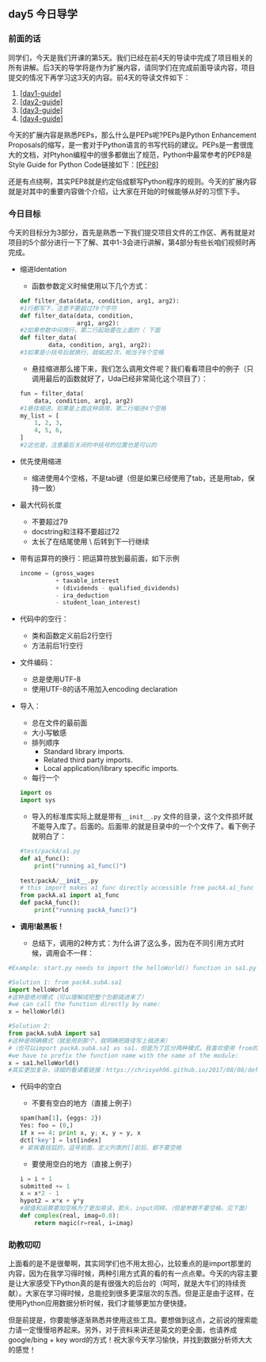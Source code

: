 ## day5 今日导学

### 前面的话

同学们，今天是我们开课的第5天。我们已经在前4天的导读中完成了项目相关的所有讲解。后3天的导学将是作为扩展内容，请同学们在完成前面导读内容，项目提交的情况下再学习这3天的内容。前4天的导读文件如下：
1. [[day1-guide]](https://github.com/mengfanchun2017/Intro-Data-Analysis/blob/master/day1-guide.md)
4. [[day2-guide]](https://github.com/mengfanchun2017/Intro-Data-Analysis/blob/master/day2-guide.md)
7. [[day3-guide]](https://github.com/mengfanchun2017/Intro-Data-Analysis/blob/master/day3-guide.md)
10. [[day4-guide]](https://github.com/mengfanchun2017/Intro-Data-Analysis/blob/master/day4-guide.md)

今天的扩展内容是熟悉PEPs，那么什么是PEPs呢?PEPs是Python Enhancement Proposals的缩写，是一套对于Python语言的书写代码的建议。PEPs是一套很庞大的文档，对Ptyhon编程中的很多都做出了规范，Python中最常参考的PEP8是Style Guide for Python Code链接如下：[[PEP8]](https://www.python.org/dev/peps/pep-0257/)

还是有点绕啊，其实PEP8就是约定俗成额写Python程序的规则。今天的扩展内容就是对其中的重要内容做个介绍，让大家在开始的时候能够从好的习惯下手。

### 今日目标

今天的目标分为3部分，首先是熟悉一下我们提交项目文件的工作区、再有就是对项目的5个部分进行一下了解、其中1-3会进行讲解，第4部分有些长咱们视频时再完成。

- 缩进Identation

    - 函数参数定义时候使用以下几个方式：

    ```python
    def filter_data(data, condition, arg1, arg2):
    #1行都写下，注意不要超过79个字符
    def filter_data(data, condition, 
                    arg1, arg2):
    #2如果参数中间换行，第二行起始要在上面的（ 下面
    def filter_data(
        	data, condition, arg1, arg2):
    #3如果是小括号后就换行，就缩进2次，相当于8个空格
    ```
    - 悬挂缩进那么接下来，我们怎么调用文件呢？我们看看项目中的例子（只调用最后的函数就好了，Uda已经非常简化这个项目了）：

    ```python
    fun = filter_data(
        data, condition, arg1, arg2)
    #1悬挂缩进。如果是上面这种调用，第二行缩进4个空格
    my_list = [
        1, 2, 3,
        4, 5, 6,
    ]
    #2这也是，注意最后关闭的中括号的位置也是可以的
    ```

- 优先使用缩进

    - 缩进使用4个空格，不是tab键（但是如果已经使用了tab，还是用tab，保持一致）

- 最大代码长度

    - 不要超过79
    - docstring和注释不要超过72
    - 太长了在结尾使用 \ 后转到下一行继续

- 带有运算符的换行：把运算符放到最前面，如下示例

    ```python
    income = (gross_wages
              + taxable_interest
              + (dividends - qualified_dividends)
              - ira_deduction
              - student_loan_interest)
    ```

- 代码中的空行：

    - 类和函数定义前后2行空行
    - 方法前后1行空行

- 文件编码：

    - 总是使用UTF-8
    - 使用UTF-8的话不用加入encoding declaration 

- 导入：

    - 总在文件的最前面
    - 大小写敏感
    - 排列顺序
        - Standard library imports.
        - Related third party imports.
        - Local application/library specific imports.
    - 每行一个

    ```python
    import os
    import sys
    ```

    - 导入的标准库实际上就是带有`__init__.py` 文件的目录，这个文件损坏就不能导入库了。后面的。后面带.的就是目录中的一个个文件了。看下例子就明白了：
    ```python
    #test/packA/a1.py
    def a1_func():
        print("running a1_func()")
        
    test/packA/__init__.py
    # this import makes a1_func directly accessible from packA.a1_func
    from packA.a1 import a1_func
    def packA_func():
        print("running packA_func()")
    ```

- **调用!敲黑板！**

    - 总结下，调用的2种方式：为什么讲了这么多，因为在不同引用方式时候，调用会不一样：


```python
#Example: start.py needs to import the helloWorld() function in sa1.py

#Solution 1: from packA.subA.sa1 
import helloWorld
#这种是绝对模式（可以理解成把整个包都搞进来了）
#we can call the function directly by name: 
x = helloWorld()

#Solution 2: 
from packA.subA import sa1 
#这种是明确模式（就是用到那个，就明确把路径写上搞进来）
#（也可以import packA.subA.sa1 as sa1，但是为了区分两种模式，我喜欢使用 from的方式）
#we have to prefix the function name with the name of the module: 
x = sa1.helloWorld()
#其实更加复杂，详细的看请看链接：https://chrisyeh96.github.io/2017/08/08/definitive-guide-python-imports.html
```

- 代码中的空白

  - 不要有空白的地方（直接上例子）
  ```python
  spam(ham[1], {eggs: 2})
  Yes: foo = (0,)
  if x == 4: print x, y; x, y = y, x
  dct['key'] = lst[index]
  #	紧挨着括弧的，逗号前面，定义列表的[]前后、都不要空格
  ```
  - 要使用空白的地方（直接上例子）
  ```python
  i = i + 1
  submitted += 1
  x = x*2 - 1
  hypot2 = x*x + y*y
  #赋值和运算要加空格为了更加易读，箭头，input同样。（但是参数不要空格，见下面）
  def complex(real, imag=0.0):
      return magic(r=real, i=imag)
  ```


### 助教叨叨

上面看的是不是很晕啊，其实同学们也不用太担心，比较重点的是import那里的内容，因为在我学习得时候，两种引用方式真的看的有一点点晕。今天的内容主要是让大家感受下Python真的是有很强大的后台的（呵呵，就是大牛们的持续贡献）。大家在学习得时候，总能挖到很多更深层次的东西。但是正是由于这样，在使用Python应用数据分析时候，我们才能够更加方便快捷。

但是前提是，你要能够逐渐熟悉并使用这些工具。要想做到这点，之前说的搜索能力请一定慢慢培养起来。另外，对于资料来讲还是英文的更全面，也请养成google/bing + key word的方式！祝大家今天学习愉快，并找到数据分析师大大的感觉！